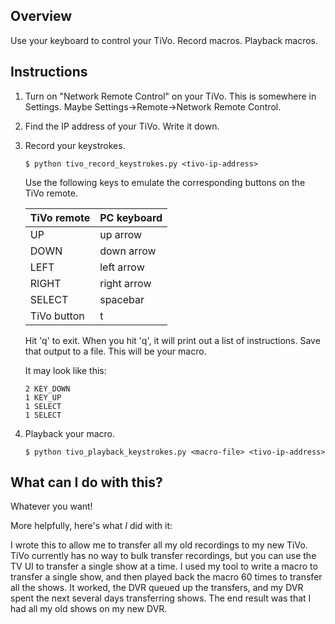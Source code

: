 Overview
--------
Use your keyboard to control your TiVo.
Record macros.
Playback macros.

Instructions
------------
1. Turn on "Network Remote Control" on your TiVo. This is somewhere in Settings. Maybe Settings->Remote->Network Remote Control.
2. Find the IP address of your TiVo. Write it down.
3. Record your keystrokes.
    ```
    $ python tivo_record_keystrokes.py <tivo-ip-address>
    ```

    Use the following keys to emulate the corresponding buttons on the
    TiVo remote.
    
    TiVo remote      |      PC keyboard
    -----------------|------------------
    UP               |      up arrow
    DOWN             |      down arrow
    LEFT             |      left arrow
    RIGHT            |      right arrow
    SELECT           |      spacebar
    TiVo button      |      t

    Hit 'q' to exit. When you hit 'q', it will print out a list of
    instructions. Save that output to a file. This will be your macro.

    It may look like this:
    ```
    2 KEY_DOWN
    1 KEY_UP
    1 SELECT
    1 SELECT
    ```

4. Playback your macro.
    ```
    $ python tivo_playback_keystrokes.py <macro-file> <tivo-ip-address>
    ```


What can I do with this?
------------------------
Whatever you want! 

More helpfully, here's what *I* did with it:

I wrote this to allow me to transfer all my old recordings to my new
TiVo. TiVo currently has no way to bulk transfer recordings, but you
can use the TV UI to transfer a single show at a time. I used my tool
to write a macro to transfer a single show, and then played back the
macro 60 times to transfer all the shows. It worked, the DVR queued up
the transfers, and my DVR spent the next several days transferring
shows. The end result was that I had all my old shows on my new DVR.
